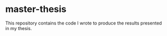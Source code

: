 # master-thesis
This repository contains the code I wrote to produce the results presented in my thesis. 
